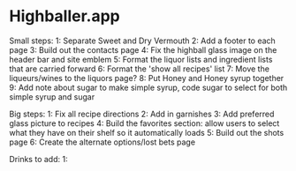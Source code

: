 # Highballer.app


Small steps:
1:  Separate Sweet and Dry Vermouth
2:  Add a footer to each page
3:  Build out the contacts page
4:  Fix the highball glass image on the header bar and site emblem
5:  Format the liquor lists and ingredient lists that are carried forward
6:  Format the 'show all recipes' list
7:  Move the liqueurs/wines to the liquors page?
8:  Put Honey and Honey syrup together
9:  Add note about sugar to make simple syrup, code sugar to select for both simple syrup and sugar


Big steps:
1:  Fix all recipe directions
2:  Add in garnishes
3:  Add preferred glass picture to recipes
4:  Build the favorites section:  allow users to select what they have on their shelf so it automatically loads
5:  Build out the shots page
6:  Create the alternate options/lost bets page


Drinks to add:
1:  